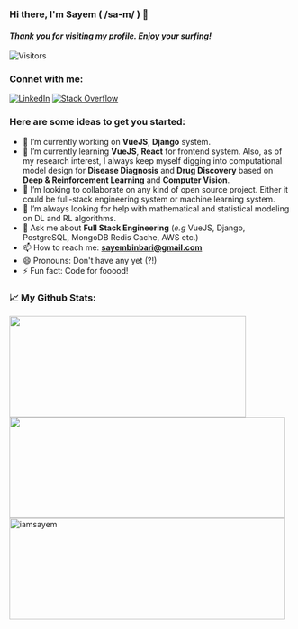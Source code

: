 ### Hi there, I'm Sayem ( /sa-m/ ) 👋

#### _Thank you for visiting my profile. Enjoy your surfing!_

![Visitors](https://komarev.com/ghpvc/?username=iamsayem&label=Visitors&style=plastic)
### Connet with me:
[![LinkedIn](https://img.shields.io/badge/%20-LinkedIn-black?color=14171A&labelColor=212121&logo=linkedin&logoColor=ffffff)](https://www.linkedin.com/in/sayembari/)
[![Stack Overflow](https://img.shields.io/badge/%20-Stack%20Overflow-black?color=14171A&labelColor=fff&logo=stackoverflow&logoColor=0c0d0e26)](https://stackoverflow.com/users/4380965/sayem-bari?tab=profile)

### Here are some ideas to get you started:

- 🔭 I’m currently working on **VueJS**, **Django** system.
- 🌱 I’m currently learning **VueJS**, **React** for frontend system. Also, as of my research interest, I always keep myself digging into computational model design for **Disease Diagnosis** and **Drug Discovery** based on **Deep & Reinforcement Learning** and **Computer Vision**.
- 👯 I’m looking to collaborate on any kind of open source project. Either it could be full-stack engineering system or machine learning system.
- 🤔 I’m always looking for help with mathematical and statistical modeling on DL and RL algorithms. 
- 💬 Ask me about **Full Stack Engineering** (_e.g_ VueJS, Django, PostgreSQL, MongoDB Redis Cache, AWS etc.)
- 📫 How to reach me: **sayembinbari@gmail.com**
- 😄 Pronouns: Don't have any yet (?!)
- ⚡ Fun fact: Code for fooood!

### 📈 My Github Stats:

<div class="row">
  <div class="col-md-4" markdown="1">
    <img width="420px" height="180em" src="https://github-readme-stats.vercel.app/api/top-langs/?username=iamsayem&layout=compact" />
  </div>
  <div class="col-md-4" markdown="1">
    <img width="490px" height="180em" src="https://github-readme-stats.vercel.app/api?username=iamsayem&show_icons=true&hide_border=true&&count_private=true&include_all_commits=true" />
  </div>
  <div class="col-md-4" mardown="1">
    <img width="490px" height="180em" align="center" src="https://github-readme-streak-stats.herokuapp.com/?user=iamsayem" alt="iamsayem" />
  </div>
</div>
